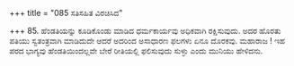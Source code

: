 +++
title = "085 ಸತಿಸಹಿತ ವಿರಚಿಸಿದ"

+++
85. ಹೆಂಡತಿಯನ್ನು ಕೂಡಿಕೊಂಡು ಮಾಡಿದ ಧರ್ಮಕಾರ್ಯವು ಅಧಿಕವಾಗಿ ರಕ್ಷಿಸುವುದು. ಅದರ ಹೊರತು ಪತಿಯು ಸ್ವತಂತ್ರವಾಗಿ ಮಾಡಿದುದೇ ಆದರೆ ಅದರಿಂದ ಅಸಾಧಾರಣ ಫಲಗಳು ಏನೂ ದೊರಕವು. ಮಹಾರಾಜ ! ಇಹ ಪರದ ಭಾಗ್ಯವು ಹೆಂಡತಿಯಿಂದಲ್ಲವೇ ಬೇರೆ ರೀತಿಯಲ್ಲಿ ಫಲಿಸುವುದು ಸುಳ್ಳು ಎಂದು ಮುನಿಯು ಹೇಳಿದನು.